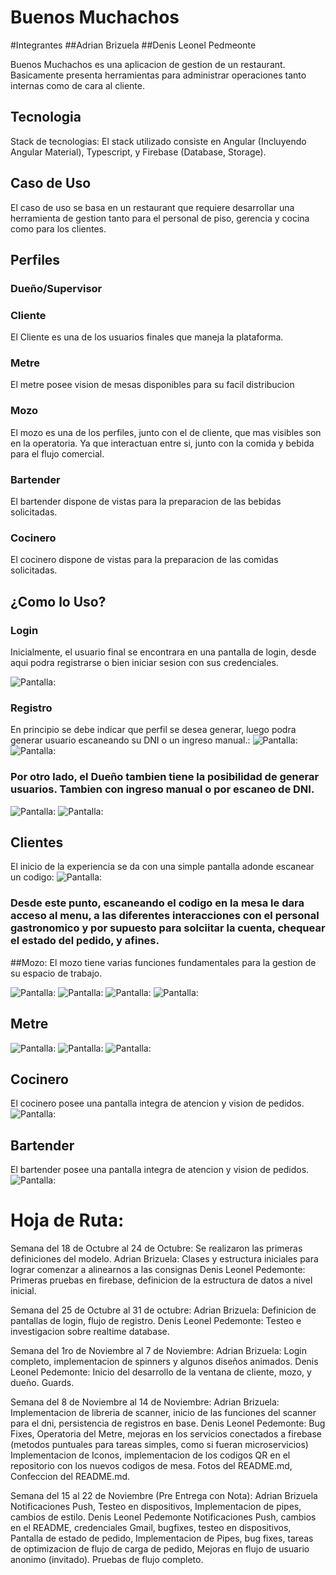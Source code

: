 # Buenos Muchachos

#Integrantes
##Adrian Brizuela
##Denis Leonel Pedmeonte

Buenos Muchachos es una aplicacion de gestion de un restaurant. Basicamente presenta herramientas para administrar operaciones tanto internas como de cara al cliente.

## Tecnologia

Stack de tecnologias: El stack utilizado consiste en Angular (Incluyendo Angular Material), Typescript, y Firebase (Database, Storage).

## Caso de Uso

El caso de uso se basa en un restaurant que requiere desarrollar una herramienta de gestion tanto para el personal de piso, gerencia y cocina como para los clientes.

## Perfiles

### Dueño/Supervisor

### Cliente

El Cliente es una de los usuarios finales que maneja la plataforma.

### Metre

El metre posee vision de mesas disponibles para su facil distribucion

### Mozo

El mozo es una de los perfiles, junto con el de cliente, que mas visibles son en la operatoria. Ya que interactuan entre si, junto con la comida y bebida para el flujo comercial.

### Bartender

El bartender dispone de vistas para la preparacion de las bebidas solicitadas.

### Cocinero

El cocinero dispone de vistas para la preparacion de las comidas solicitadas.

## ¿Como lo Uso?

### Login

Inicialmente, el usuario final se encontrara en una pantalla de login, desde aqui podra registrarse o bien iniciar sesion con sus credenciales.

![](src/assets/readmePictures/login.PNG "Pantalla:")

### Registro

En principio se debe indicar que perfil se desea generar, luego podra generar usuario escaneando su DNI o un ingreso manual.:
![](src/assets/readmePictures/registroPaso1.PNG "Pantalla:")
![](src/assets/readmePictures/registroPaso2-Manual.PNG "Pantalla:")

### Por otro lado, el Dueño tambien tiene la posibilidad de generar usuarios. Tambien con ingreso manual o por escaneo de DNI.

![](src/assets/readmePictures/dueño-alta-1.PNG "Pantalla:")
![](src/assets/readmePictures/dueño-alta-2.PNG "Pantalla:")

## Clientes

El inicio de la experiencia se da con una simple pantalla adonde escanear un codigo:
![](src/assets/readmePictures/listaIngreso.PNG "Pantalla:")

### Desde este punto, escaneando el codigo en la mesa le dara acceso al menu, a las diferentes interacciones con el personal gastronomico y por supuesto para solciitar la cuenta, chequear el estado del pedido, y afines.

##Mozo: El mozo tiene varias funciones fundamentales para la gestion de su espacio de trabajo.

![](src/assets/readmePictures/mozoPrincipal.PNG "Pantalla:")
![](src/assets/readmePictures/confirmarPedidos.PNG "Pantalla:")
![](src/assets/readmePictures/consultasSobrePedidos.PNG "Pantalla:")
![](src/assets/readmePictures/pagos.PNG "Pantalla:")

## Metre
![](src/assets/readmePictures/metre-main.PNG "Pantalla:")
![](src/assets/readmePictures/metre-espera.PNG "Pantalla:")
![](src/assets/readmePictures/metre-vista.PNG "Pantalla:")

## Cocinero
El cocinero posee una pantalla integra de atencion y vision de pedidos.
![](src/assets/readmePictures/cocinero-main.PNG "Pantalla:")

## Bartender
El bartender posee una pantalla integra de atencion y vision de pedidos.
![](src/assets/readmePictures/bartender-main.PNG "Pantalla:")

# Hoja de Ruta:

Semana del 18 de Octubre al 24 de Octubre:
Se realizaron las primeras definiciones del modelo.
Adrian Brizuela: Clases y estructura iniciales para lograr comenzar a alinearnos a las consignas
Denis Leonel Pedemonte: Primeras pruebas en firebase, definicion de la estructura de datos a nivel inicial.

Semana del 25 de Octubre al 31 de octubre:
Adrian Brizuela: Definicion de pantallas de login, flujo de registro.
Denis Leonel Pedemonte: Testeo e investigacion sobre realtime database.

Semana del 1ro de Noviembre al 7 de Noviembre:
Adrian Brizuela: Login completo, implementacion de spinners y algunos diseños animados.
Denis Leonel Pedemonte: Inicio del desarrollo de la ventana de cliente, mozo, y dueño. Guards.

Semana del 8 de Noviembre al 14 de Noviembre:
Adrian Brizuela: Implementacion de libreria de scanner, inicio de las funciones del scanner para el dni, persistencia de registros en base.
Denis Leonel Pedemonte: Bug Fixes, Operatoria del Metre, mejoras en los servicios conectados a firebase (metodos puntuales para tareas simples, como si fueran microservicios)
Implementacion de Iconos, implementacion de los codigos QR en el repositorio con los nuevos codigos de mesa. Fotos del README.md,
Confeccion del README.md.

Semana del 15 al 22 de Noviembre (Pre Entrega con Nota):
Adrian Brizuela Notificaciones Push, Testeo en dispositivos, Implementacion de pipes, cambios de estilo.
Denis Leonel Pedemonte Notificaciones Push, cambios en el README, credenciales Gmail, bugfixes, testeo en dispositivos, Pantalla de estado de pedido, Implementacion de Pipes, bug fixes, tareas de optimizacion de flujo de carga de pedido, Mejoras en flujo de usuario anonimo (invitado). Pruebas de flujo completo.







